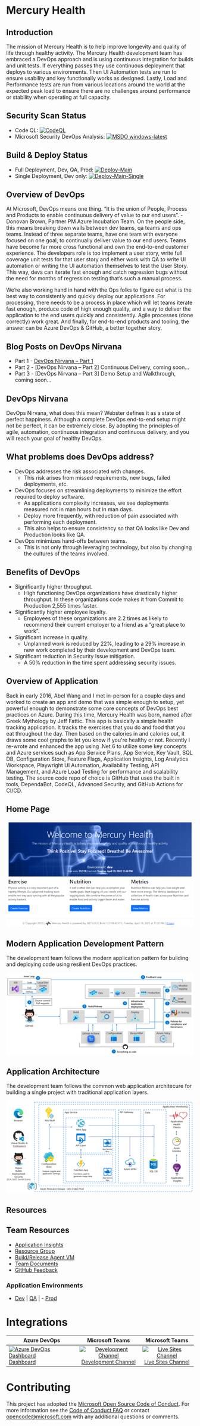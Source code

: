 # Mercury Health

## Introduction
The mission of Mercury Health is to help improve longevity and quality of life through healthy activity. The Mercury Health development team has embraced a DevOps approach and is using continuous integration for builds and unit tests. If everything passes they use continuous deployment that deploys to various environments.  Then UI Automation tests are run to ensure usability and key functionally works as designed.  Lastly, Load and Performance tests are run from various locations around the world at the expected peak load to ensure there are no challenges around performance or stability when operating at full capacity.

## Security Scan Status
- Code QL: [![CodeQL](https://github.com/RPagels/MercuryHealth/actions/workflows/codeql-analysis.yml/badge.svg?branch=master)](https://github.com/RPagels/MercuryHealth/actions/workflows/codeql-analysis.yml)
- Microsoft Security DevOps Analysis: [![MSDO windows-latest](https://github.com/RPagels/MercuryHealth/actions/workflows/msdevopssec.yml/badge.svg)](https://github.com/RPagels/MercuryHealth/actions/workflows/msdevopssec.yml)

## Build & Deploy Status
- Full Deployment, Dev, QA, Prod: [![Deploy-Main](https://github.com/RPagels/MercuryHealth/actions/workflows/deploy-main.yml/badge.svg)](https://github.com/RPagels/MercuryHealth/actions/workflows/deploy-main.yml)
- Single Deployment, Dev only: [![Deploy-Main-Single](https://github.com/RPagels/MercuryHealth/actions/workflows/deploy-main-single.yml/badge.svg)](https://github.com/RPagels/MercuryHealth/actions/workflows/deploy-main-single.yml)

## Overview of DevOps
At Microsoft, DevOps means one thing. “It is the union of People, Process and Products to enable continuous delivery of value to our end users”. -Donovan Brown, Partner PM Azure Incubation Team. On the people side, this means breaking down walls between dev teams, qa teams and ops teams. Instead of three separate teams, have one team with everyone focused on one goal, to continually deliver value to our end users. Teams have become far more cross functional and own the end-to-end customer experience. The developers role is too implement a user story, write full coverage unit tests for that user story and either work with QA to write UI automation or writing the UI automation themselves to test the User Story. This way, devs can iterate fast enough and catch regression bugs without the need for months of regression testing that’s such a manual process.

We’re also working hand in hand with the Ops folks to figure out what is the best way to consistently and quickly deploy our applications. For processing, there needs to be a process in place which will let teams iterate fast enough, produce code of high enough quality, and a way to deliver the application to the end users quickly and consistently. Agile processes (done correctly) work great. And finally, for end-to-end products and tooling, the answer can be Azure DevOps & GitHub, a better together story.

## Blog Posts on DevOps Nirvana
- Part 1 - [DevOps Nirvana – Part 1](https://techcommunity.microsoft.com/t5/azure-devops-blog/devops-nirvana-part-1/ba-p/3439942)
- Part 2 - [DevOps Nirvana – Part 2] Continuous Delivery, coming soon...
- Part 3 - [DevOps Nirvana – Part 3] Demo Setup and Walkthrough, coming soon...

## DevOps Nirvana
DevOps Nirvana, what does this mean? Webster defines it as a state of perfect happiness. Although a complete DevOps end-to-end setup might not be perfect, it can be extremely close.  By adopting the principles of agile, automation, continuous integration and continuous delivery, and you will reach your goal of healthy DevOps. 

## What problems does DevOps address?
- DevOps addresses the risk associated with changes.
  - This risk arises from missed requirements, new bugs, failed deployments, etc.
- DevOps focuses on streamlining deployments to minimize the effort required to deploy software.
  - As applications complexity increases, we see deployments measured not in man hours but in man days.
  - Deploy more frequently, with reduction of pain associated with performing each deployment.
  - This also helps to ensure consistency so that QA looks like Dev and Production looks like QA.
- DevOps minimizes hand-offs between teams.
  - This is not only through leveraging technology, but also by changing the cultures of the teams involved.

## Benefits of DevOps
- Significantly higher throughput.
  - High functioning DevOps organizations have drastically higher throughput.  In these organizations code makes it from Commit to Production 2,555 times faster. 
- Significantly higher employee loyalty.
  - Employees of these organizations are 2.2 times as likely to recommend their current employer to a friend as a “great place to work”.
- Significant increase in quality.
  - Unplanned work is reduced by 22%, leading to a 29% increase in new work completed by their development and DevOps team.
- Significant reduction in Security Issue mitigation.
  - A 50% reduction in the time spent addressing security issues.

## Overview of Application
Back in early 2016, Abel Wang and I met in-person for a couple days and worked to create an app and demo that was simple enough to setup, yet powerful enough to demonstrate some core concepts of DevOps best practices on Azure.  During this time, Mercury Health was born, named after Greek Mythology by Jeff Fattic.  This app is basically a simple health tracking application. It tracks the exercises that you do and food that you eat throughout the day. Then based on the calories in and calories out, it draws some cool graphs to let you know if you're healthy or not. Recently I re-wrote and enhanced the app using .Net 6 to utilize some key concepts and Azure services such as App Service Plans, App Service, Key Vault, SQL DB, Configuration Store, Feature Flags, Application Insights, Log Analytics Workspace, Playwright UI Automation, Availability Testing, API Management, and Azure Load Testing for performance and scalability testing. The source code repo of choice is GitHub that uses the built in tools, DependaBot, CodeQL, Advanced Security, and GitHub Actions for CI/CD.

## Home Page
![Alt text](MercuryHealthHomePage.png)

## Modern Application Development Pattern
The development team follows the modern application pattern for building and deploying code using resilient DevOps practices.

![Alt text](ModernAppDevPattern.png)

## Application Architecture
The development team follows the common web application architecure for building a single project with traditional application layers.

![Alt text](ApplicationArchitecture.png)

## Resources
## Team Resources
- [Application Insights](https://ms.portal.azure.com/#resource/subscriptions/bea2d0e6-421f-479b-a093-27856d73ed90/resourceGroups/DevOpsDemo/providers/microsoft.insights/components/MercuryHealthDemo/overview)
- [Resource Group](https://ms.portal.azure.com/#resource/subscriptions/bea2d0e6-421f-479b-a093-27856d73ed90/resourceGroups/DevOpsDemo/overview)
- [Build/Release Agent VM](https://ms.portal.azure.com/#resource/subscriptions/bea2d0e6-421f-479b-a093-27856d73ed90/resourceGroups/DevOpsDemo/providers/Microsoft.Compute/virtualMachines/DaBuDemoVM01/overview)
- [Team Documents](https://microsoft.sharepoint.com/teams/DabuVSTS/Shared%20Documents/Forms/AllItems.aspx?RootFolder=/teams/DabuVSTS/Shared%20Documents/Hello%20World%20VSTS%20Feed&FolderCTID=0x012000AA04A55B7E6A0F42982B2AAA3E77516F)
- [GitHub Feedback](https://github.com/github/feedback)

### Application Environments
- [Dev](https://app-fq3ruuhxgjony.azurewebsites.net/) | [QA](https://app-4av6wwkty4xb6.azurewebsites.net/) | - [Prod](TBD)

# Integrations 

| Azure DevOps | Microsoft Teams| Microsoft Teams|
| ------------- |:-------------:|:-------------:|
| [![Azure DevOps Dashboard](https://github.com/DemoOrgGHECDaveBurnisonMS/PartsUnlimitedGitHub/blob/main/PartsUnlimited-aspnet45/src/PartsUnlimitedWebsite/Images/azure_devops_dashboard_icon.png)<br/>Dashboard](https://dev.azure.com/daveburnisonms/PartsUnlimitedGitHub/_dashboards/dashboard/87f6046f-c8c2-489a-92e3-ddd6b6c77b4a) | [![Development Channel](https://github.com/DemoOrgGHECDaveBurnisonMS/PartsUnlimitedGitHub/blob/main/PartsUnlimited-aspnet45/src/PartsUnlimitedWebsite/Images/microsoft_teams_icon.png)<br/>Development Channel](https://teams.microsoft.com/l/channel/19%3acd0a49906ee845b59a897487856d64cb%40thread.skype/Development?groupId=971733b3-de09-48f1-857d-001b1e77f2ae&tenantId=72f988bf-86f1-41af-91ab-2d7cd011db47)  | [![Live Sites Channel](https://github.com/DemoOrgGHECDaveBurnisonMS/PartsUnlimitedGitHub/blob/main/PartsUnlimited-aspnet45/src/PartsUnlimitedWebsite/Images/microsoft_teams_icon.png)<br/>Live Sites Channel](https://teams.microsoft.com/l/channel/19%3a1f82b444f78745d7b0424cce642d7677%40thread.skype/Live%2520Sites?groupId=971733b3-de09-48f1-857d-001b1e77f2ae&tenantId=72f988bf-86f1-41af-91ab-2d7cd011db47) |

# Contributing
This project has adopted the [Microsoft Open Source Code of Conduct](https://opensource.microsoft.com/codeofconduct/). For more information see the [Code of Conduct FAQ](https://opensource.microsoft.com/codeofconduct/faq/) or contact [opencode@microsoft.com](mailto:opencode@microsoft.com) with any additional questions or comments.
